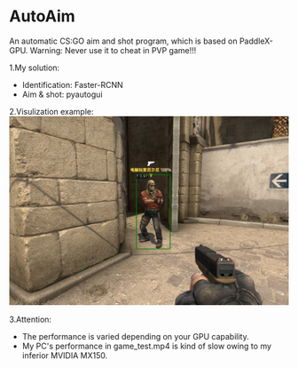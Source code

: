 # AutoAim
An automatic CS:GO aim and shot program, which is based on PaddleX-GPU. 
Warning: Never use it to cheat in PVP game!!!

1.My solution:
- Identification: Faster-RCNN
- Aim & shot: pyautogui

2.Visulization example:
<img src='/examples/visualize_1614311791655.jpg'>

3.Attention:
- The performance is varied depending on your GPU capability. 
- My PC's performance in game_test.mp4 is kind of slow owing to my inferior MVIDIA MX150.
